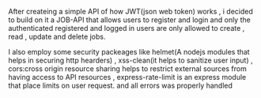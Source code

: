 After createing a simple API of how JWT(json web token) works , i decided to build on it a JOB-API that allows users to register and login and only the authenticated registered and logged in users are only allowed to create , read , update and delete jobs.

I also employ some security packeages like helmet(A nodejs modules that helps in securing http hearders) , xss-clean(it helps to sanitize user input) , cors:cross origin resource sharing helps to restrict external sources from having access to API resources , express-rate-limit is an express module that place limits on user request. and all errors was properly handled
